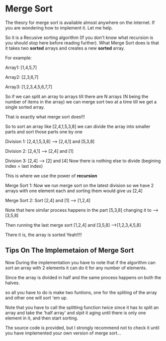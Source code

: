 # Merge Sort

The theory for merge sort is available almost anywhere on the internet. If you are wondering how to 
implement it. Let me help.

So it is a Recusive sorting algorithm (If you don't know what recursion is you should stop here 
before reading further). What Merge Sort does is that it takes two **sorted** arrays and creates 
a new **sorted** array.

For example:

Array1: [1,4,5,7]

Array2: [2,3,6,7]

Array3: [1,2,3,4,5,6,7,7]

So if we can split an array to arrays till there are N arrays (N being the number of items in the 
array) we can merge sort two at a time till we get a single sorted array.

That is exactly what merge sort does!!! 

So to sort an array like [2,4,1,5,3,8] we can divide the array into smaller parts and sort 
those parts one by one

Division 1: [2,4,1,5,3,8] --> [2,4,1] and [5,3,8]

Division 2: [2,4,1] --> [2,4] and [1]

Division 3: [2,4] --> [2] and [4] Now there is nothing else to divide (begining index = last index)

This is where we use the power of **recursion**

Merge Sort 1: Now we run merge sort on the latest division so we have 2 arrays with one element 
each and sorting them would give us [2,4]

Merge Sort 2: Sort [2,4] and [1] --> [1,2,4]

Note that here similar process happens in the part [5,3,8] changing it to -->[3,5,8]

Then running the last merge sort [1,2,4] and [3,5,8] -->[1,2,3,4,5,8]

There it is, the array is sorted Yeah!!!!

## Tips On The Implemetaion of Merge Sort

Now During the implementation you have to note that if the algorithm can sort an array with 2 
elements it can do it for any number of elements.

Since the array is divided in half and the same process happens on both the halves.

so all you have to do is make two funtions, one for the spliting of the array and other 
one will sort 'em up.

Note that you have to call the splitting function twice since it has to split an array and 
take the 'half array' and slpit it aging until there is only one element in it, and then start 
sorting.

The source code is provided, but I strongly recommend not to check it until you have implemented your own version of merge sort...
